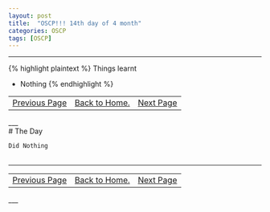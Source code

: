 ```yaml
---
layout: post
title:  "OSCP!!! 14th day of 4 month"
categories: OSCP
tags: [OSCP]
---
```


___
{% highlight plaintext %}
Things learnt
- Nothing
{% endhighlight %}

<table>
<td align="left"><a href="https://hellboyb2.github.io/oscp/2019/05/12/13_day_of_4_month.html" class="btn"><span class="icon"></span>Previous Page</a></td>
<td align="center"><a href="https://hellboyb2.github.io" class="btn"><span class="icon"></span>Back to Home.</a></td>
<td align="right"><a href="https://hellboyb2.github.io/oscp/2019/05/12/15_day_of_4_month.html" class="btn"><span class="icon"></span>Next Page</a></td>
</table>
___

<br>
# The Day

```Did Nothing```
<br>
<br>

___
<table>
<td align="left"><a href="https://hellboyb2.github.io/oscp/2019/05/12/13_day_of_4_month.html" class="btn"><span class="icon"></span>Previous Page</a></td>
<td align="center"><a href="https://hellboyb2.github.io" class="btn"><span class="icon"></span>Back to Home.</a></td>
<td align="right"><a href="https://hellboyb2.github.io/oscp/2019/05/12/15_day_of_4_month.html" class="btn"><span class="icon"></span>Next Page</a></td>
</table>
___

